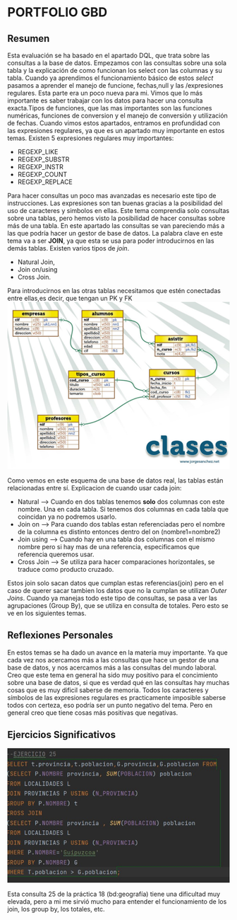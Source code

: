 # PORTFOLIO GBD
## Resumen
Esta evaluación se ha basado en el apartado DQL, que trata sobre las consultas a la base de datos. Empezamos con las consultas sobre una sola tabla y la explicación de como funcionan los select con las columnas y su tabla. Cuando ya aprendimos el funcionamiento básico de estos *select* pasamos a aprender el manejo de funcione, fechas,null y las /expresiones regulares. Esta parte era un poco nueva para mi. Vimos que lo más importante es saber trabajar con los datos para hacer una consulta exacta.Tipos de funciones, que las mas importantes son las funciones numéricas, funciones de conversion y el manejo de conversión y utilización de fechas.
Cuando vimos estos apartados, entramos en profundidad con las expresiones regulares, ya que es un apartado muy importante en estos temas. Existen 5 expresiones regulares muy importantes:
* REGEXP_LIKE
* REGEXP_SUBSTR
* REGEXP_INSTR
* REGEXP_COUNT
* REGEXP_REPLACE

Para hacer consultas un poco mas avanzadas es necesario este tipo de instrucciones. Las expresiones son tan buenas gracias a la posibilidad del uso de caracteres y simbolos en ellas. Este tema comprendia solo consultas sobre una tablas, pero hemos visto la posibilidad de hacer consultas sobre más de una tabla. En este apartado las consultas se van pareciendo más a las que podría hacer un gestor de base de datos. La palabra clave en este tema va a ser **JOIN**, ya que esta se usa para poder introducirnos en las demás tablas. Existen varios tipos de *join*.
* Natural Join, 
* Join on/using
* Cross Join.

Para introducirnos en las otras tablas necesitamos que estén conectadas entre ellas,es decir, que tengan un PK y FK
![](https://raw.githubusercontent.com/diegodom68/port-folioGBD-marzo/main/clases.jpg)

Como vemos en este esquema de una base de datos real, las tablas están relacionadas entre sí. Explicacion de cuando usar cada join:
* Natural -->   Cuando en dos tablas tenemos **solo** dos columnas con este nombre. Una en cada tabla. Si tenemos dos columnas en cada tabla que coincidan ya no podremos usarlo.
* Join on --> Para cuando dos tablas estan referenciadas pero el nombre de la columna es distinto entonces dentro del on (nombre1=nombre2)
* Join using --> Cuando hay en una tabla dos columnas con el mismo nombre pero si hay mas de una referencia, especificamos que referencia queremos usar.
* Cross Join --> Se utiliza para hacer comparaciones horizontales, se traduce como producto cruzado. 

Estos join solo sacan datos que cumplan estas referencias(join) pero en el caso de querer sacar tambien los datos que no la cumplan se utilizan *Outer Joins*. Cuando ya manejas todo este tipo de consultas, se pasa a ver las agrupaciones (Group By), que se utiliza en consulta de totales. Pero esto se ve en los siguientes temas.
## Reflexiones Personales
En estos temas se ha dado un avance en la materia muy importante. Ya que cada vez nos acercamos más a las consultas que hace un gestor de una base de datos, y nos acercamos más a las consultas del mundo laboral. Creo que este tema en general ha sido muy positivo para el concimiento sobre una base de datos, si que es verdad qué en las consultas hay muchas cosas que es muy dificil saberse de memoria. Todos los caracteres y símbolos de las expresiones regulares es practicamente imposible saberse todos con certeza, eso podría ser un punto negativo del tema. Pero en general creo que tiene cosas más positivas que negativas.
## Ejercicios Significativos
![](https://raw.githubusercontent.com/diegodom68/port-folioGBD-marzo/main/Ejer-geo25.jpg)

Esta consulta 25 de la práctica 18 (bd:geografía) tiene una dificultad muy elevada, pero a mi me sirvió mucho para entender el funcionamiento de los join, los group by, los totales, etc.
